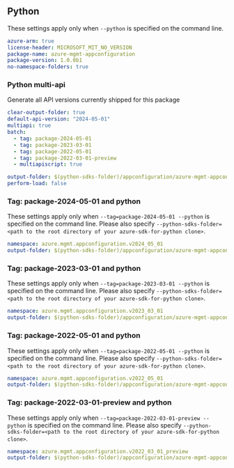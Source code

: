 ## Python

These settings apply only when `--python` is specified on the command line.

``` yaml $(python)
azure-arm: true
license-header: MICROSOFT_MIT_NO_VERSION
package-name: azure-mgmt-appconfiguration
package-version: 1.0.0b1
no-namespace-folders: true
```

### Python multi-api

Generate all API versions currently shipped for this package

```yaml $(python)
clear-output-folder: true
default-api-version: "2024-05-01"
multiapi: true
batch:
  - tag: package-2024-05-01
  - tag: package-2023-03-01
  - tag: package-2022-05-01
  - tag: package-2022-03-01-preview
  - multiapiscript: true
```

``` yaml $(multiapiscript)
output-folder: $(python-sdks-folder)/appconfiguration/azure-mgmt-appconfiguration/azure/mgmt/appconfiguration/
perform-load: false
```

### Tag: package-2024-05-01 and python

These settings apply only when `--tag=package-2024-05-01 --python` is specified on the command line.
Please also specify `--python-sdks-folder=<path to the root directory of your azure-sdk-for-python clone>`.

``` yaml $(tag) == 'package-2024-05-01' && $(python)
namespace: azure.mgmt.appconfiguration.v2024_05_01
output-folder: $(python-sdks-folder)/appconfiguration/azure-mgmt-appconfiguration/azure/mgmt/appconfiguration/v2024_05_01
```

### Tag: package-2023-03-01 and python

These settings apply only when `--tag=package-2023-03-01 --python` is specified on the command line.
Please also specify `--python-sdks-folder=<path to the root directory of your azure-sdk-for-python clone>`.

``` yaml $(tag) == 'package-2023-03-01' && $(python)
namespace: azure.mgmt.appconfiguration.v2023_03_01
output-folder: $(python-sdks-folder)/appconfiguration/azure-mgmt-appconfiguration/azure/mgmt/appconfiguration/v2023_03_01
```

### Tag: package-2022-05-01 and python

These settings apply only when `--tag=package-2022-05-01 --python` is specified on the command line.
Please also specify `--python-sdks-folder=<path to the root directory of your azure-sdk-for-python clone>`.

``` yaml $(tag) == 'package-2022-05-01' && $(python)
namespace: azure.mgmt.appconfiguration.v2022_05_01
output-folder: $(python-sdks-folder)/appconfiguration/azure-mgmt-appconfiguration/azure/mgmt/appconfiguration/v2022_05_01
```

### Tag: package-2022-03-01-preview and python

These settings apply only when `--tag=package-2022-03-01-preview --python` is specified on the command line.
Please also specify `--python-sdks-folder=<path to the root directory of your azure-sdk-for-python clone>`.

``` yaml $(tag) == 'package-2022-03-01-preview' && $(python)
namespace: azure.mgmt.appconfiguration.v2022_03_01_preview
output-folder: $(python-sdks-folder)/appconfiguration/azure-mgmt-appconfiguration/azure/mgmt/appconfiguration/v2022_03_01_preview
```
